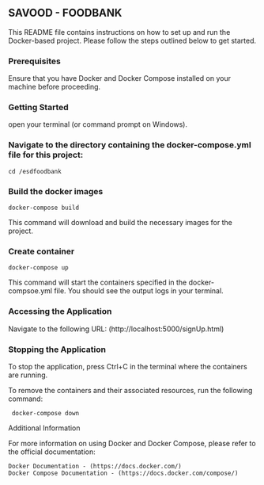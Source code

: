 ## **SAVOOD - FOODBANK**

This README file contains instructions on how to set up and run the Docker-based project. Please follow the steps outlined below to get started.

###  **Prerequisites**

Ensure that you have Docker and Docker Compose installed on your machine before proceeding.

### **Getting Started**

open your terminal (or command prompt on Windows).

### Navigate to the directory containing the docker-compose.yml file for this project:

    cd /esdfoodbank

### Build the docker images 

    docker-compose build

This command will download and build the necessary images for the project. 

### Create container 

    docker-compose up

This command will start the containers specified in the docker-compsoe.yml file. You should see the output logs in your terminal.

### Accessing the Application

Navigate to the following URL: (http://localhost:5000/signUp.html)


### **Stopping the Application**
To stop the application, press Ctrl+C in the terminal where the containers are running.

To remove the containers and their associated resources, run the following command:

     docker-compose down

Additional Information

For more information on using Docker and Docker Compose, please refer to the official documentation:

    Docker Documentation - (https://docs.docker.com/)
    Docker Compose Documentation - (https://docs.docker.com/compose/)